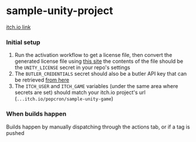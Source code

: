 # sample-unity-project
[itch.io link](https://itch.io/popcron/sample-unity-game)

### Initial setup
1. Run the activation workflow to get a license file, then convert the generated license file using [this site](https://license.unity3d.com/manual)
  the contents of the file should be the `UNITY_LICENSE` secret in your repo's settings
2. The `BUTLER_CREDENTIALS` secret should also be a butler API key that can be retrieved [from here](https://itch.io/user/settings/api-keys)
3. The `ITCH_USER` and `ITCH_GAME` variables (under the same area where secrets are set) should match your itch.io project's url (`...itch.io/popcron/sample-unity-game`)

### When builds happen
Builds happen by manually dispatching through the actions tab, or if a tag is pushed
